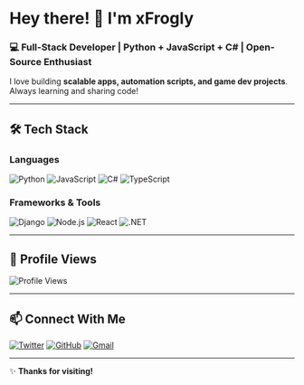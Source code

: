 # Hey there! 👋 I'm **xFrogly**  

### 💻 Full-Stack Developer | Python + JavaScript + C# | Open-Source Enthusiast  

I love building **scalable apps, automation scripts, and game dev projects**. Always learning and sharing code! 

---

## 🛠️ **Tech Stack** 

### **Languages**  
![Python](https://img.shields.io/badge/Python-3776AB?style=for-the-badge&logo=python&logoColor=white)
![JavaScript](https://img.shields.io/badge/JavaScript-F7DF1E?style=for-the-badge&logo=javascript&logoColor=black)
![C#](https://img.shields.io/badge/C%23-239120?style=for-the-badge&logo=c-sharp&logoColor=white)
![TypeScript](https://img.shields.io/badge/TypeScript-3178C6?style=for-the-badge&logo=typescript&logoColor=white)

### **Frameworks & Tools**  
![Django](https://img.shields.io/badge/Django-092E20?style=for-the-badge&logo=django&logoColor=white)
![Node.js](https://img.shields.io/badge/Node.js-339933?style=for-the-badge&logo=node.js&logoColor=white)
![React](https://img.shields.io/badge/React-61DAFB?style=for-the-badge&logo=react&logoColor=black)
![.NET](https://img.shields.io/badge/.NET-512BD4?style=for-the-badge&logo=dotnet&logoColor=white)

---

## 👀 **Profile Views**  
![Profile Views](https://komarev.com/ghpvc/?username=xfrogly&color=blueviolet&style=flat-square)  

---

## 📫 **Connect With Me**  

[![Twitter](https://img.shields.io/badge/Twitter-1DA1F2?style=for-the-badge&logo=twitter&logoColor=white)](https://twitter.com/)
[![GitHub](https://img.shields.io/badge/GitHub-100000?style=for-the-badge&logo=github&logoColor=white)](https://github.com/xfrogly)
[![Gmail](https://img.shields.io/badge/Gmail-D14836?style=for-the-badge&logo=gmail&logoColor=white)](mailto:xfrogly@gmail.com)  

---

✨ **Thanks for visiting!**  
